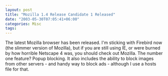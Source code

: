 ```yaml
---
layout: post
title: "Mozilla 1.4 Release Candidate 1 Released"
date: "2003-05-30T07:05:41+06:00"
categories: Misc 
tags: 
---
```


The latest Mozilla browser has been released. I'm sticking with Firebird now (the slimmer version of Mozilla), but if you are still using IE, or were burned by how horrible Netscape 4 was, you should check out Mozilla. The number one feature? Popup blocking. It also includes the ability to block images from other servers - and handy way to block ads - although I use a hosts file for that.